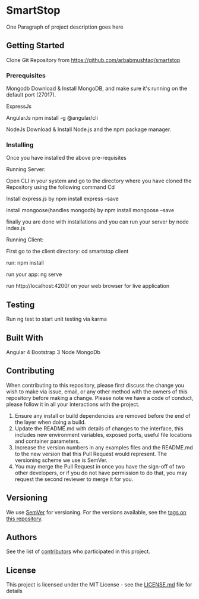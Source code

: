 # SmartStop

One Paragraph of project description goes here

## Getting Started

Clone Git Repository from https://github.com/arbabmushtaq/smartstop

### Prerequisites

Mongodb  Download & Install MongoDB, and make sure it's running on the default port (27017).

ExpressJs

AngularJs  npm install -g @angular/cli

NodeJs  Download & Install Node.js and the npm package manager.

### Installing

Once you have installed the above pre-requisites

Running Server:

Open CLI in your system and go to the directory where you have cloned the
Repository using the following command 
Cd <your directory>

Install express.js by
npm install express –save

install mongoose(handles mongodb) by 
npm install mongoose –save

finally you are done with installations and you can run your server by
node index.js

Running Client:

First go to the client directory:
cd smartstop client

run:
npm install 

run your app:
ng serve

run http://localhost:4200/ on your web browser for live application

## Testing 
 Run ng test to start unit testing via karma



## Built With
Angular 4
Bootstrap 3
Node 
MongoDb

## Contributing

When contributing to this repository, please first discuss the change you wish to make via issue, email, or any other method with the owners of this repository before making a change.
Please note we have a code of conduct, please follow it in all your interactions with the project.
1.	Ensure any install or build dependencies are removed before the end of the layer when doing a build.
2.	Update the README.md with details of changes to the interface, this includes new environment variables, exposed ports, useful file locations and container parameters.
3.	Increase the version numbers in any examples files and the README.md to the new version that this Pull Request would represent. The versioning scheme we use is SemVer.
4.	You may merge the Pull Request in once you have the sign-off of two other developers, or if you do not have permission to do that, you may request the second reviewer to merge it for you.

## Versioning

We use [SemVer](http://semver.org/) for versioning. For the versions available, see the [tags on this repository](https://github.com/arbabmushtaq/smartstop/tags). 

## Authors

See the list of [contributors](https://github.com/arbabmushtaq/smartstop/contributors) who participated in this project.

## License

This project is licensed under the MIT License - see the [LICENSE.md](LICENSE.md) file for details

